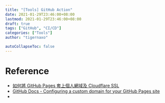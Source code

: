 ```yaml
---
title: "[Tools] GitHub Action"
date: 2021-01-29T23:46:00+08:00
lastmod: 2021-01-29T23:46:00+08:00
draft: true
tags: ["GitHub", "CI/CD"]
categories: ["Tools"]
author: "tigernaxo"

autoCollapseToc: false
---
```

# Reference
- [如何將 GitHub Pages 套上個人網域及 Cloudflare SSL](https://blog.moli.rocks/2018/07/11/how-to-set-custom-domain-and-cloudflare-ssl-to-github-pages/)
- [GitHub Docs - Configuring a custom domain for your GitHub Pages site](https://docs.github.com/en/github/working-with-github-pages/configuring-a-custom-domain-for-your-github-pages-site)
- [](https://www.namecheap.com/support/knowledgebase/article.aspx/9645/2208/how-do-i-link-my-domain-to-github-pages/)